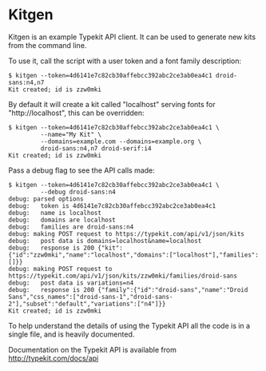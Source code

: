 Kitgen
======

Kitgen is an example Typekit API client. It can be used to generate new kits
from the command line.

To use it, call the script with a user token and a font family description:

    $ kitgen --token=4d6141e7c82cb30affebcc392abc2ce3ab0ea4c1 droid-sans:n4,n7
    Kit created; id is zzw0mki

By default it will create a kit called "localhost" serving fonts for
"http://localhost", this can be overridden:

    $ kitgen --token=4d6141e7c82cb30affebcc392abc2ce3ab0ea4c1 \
             --name="My Kit" \
             --domains=example.com --domains=example.org \
             droid-sans:n4,n7 droid-serif:i4
    Kit created; id is zzw0mki

Pass a debug flag to see the API calls made:

    $ kitgen --token=4d6141e7c82cb30affebcc392abc2ce3ab0ea4c1 \
             --debug droid-sans:n4
    debug: parsed options
    debug:   token is 4d6141e7c82cb30affebcc392abc2ce3ab0ea4c1
    debug:   name is localhost
    debug:   domains are localhost
    debug:   families are droid-sans:n4
    debug: making POST request to https://typekit.com/api/v1/json/kits
    debug:   post data is domains=localhost&name=localhost
    debug:   response is 200 {"kit":{"id":"zzw0mki","name":"localhost","domains":["localhost"],"families":[]}}
    debug: making POST request to https://typekit.com/api/v1/json/kits/zzw0mki/families/droid-sans
    debug:   post data is variations=n4
    debug:   response is 200 {"family":{"id":"droid-sans","name":"Droid Sans","css_names":["droid-sans-1","droid-sans-2"],"subset":"default","variations":["n4"]}}
    Kit created; id is zzw0mki

To help understand the details of using the Typekit API all the code is in a
single file, and is heavily documented.

Documentation on the Typekit API is available from http://typekit.com/docs/api